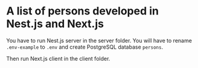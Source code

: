 # A list of persons developed in Nest.js and Next.js

 You have to run Nest.js server in the server folder. You will have to rename `.env-example` to `.env` and create PostgreSQL database `persons`.

 Then run Next.js client in the client folder.
